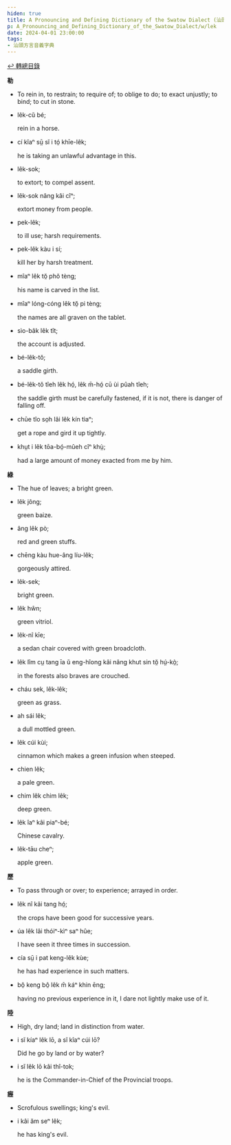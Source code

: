 ```yaml
---
hiden: true
title: A Pronouncing and Defining Dictionary of the Swatow Dialect (汕頭方言音義字典) / lek
p: A_Pronouncing_and_Defining_Dictionary_of_the_Swatow_Dialect/w/lek
date: 2024-04-01 23:00:00
tags: 
- 汕頭方言音義字典
---
```


[↩️ 轉總目錄](/A_Pronouncing_and_Defining_Dictionary_of_the_Swatow_Dialect)


**勒**
- To rein in, to restrain; to require of; to oblige to do; to exact unjustly; to bind; to cut in stone.

- lêk-cŭ bé;

  rein in a horse.

- cí kĭaⁿ sṳ̄ sĭ i tó̤ khīe-lêk;

  he is taking an unlawful advantage in this.

- lêk-sok;

  to extort; to compel assent.

- lêk-sok nâng kâi cîⁿ;

  extort money from people.

- pek-lêk;

  to ill use; harsh requirements.

- pek-lêk kàu i sí;

  kill her by harsh treatment.

- mîaⁿ lêk tŏ̤ phŏ tèng;

  his name is carved in the list.

- mîaⁿ lóng-cóng lêk tŏ̤ pi tèng;

  the names are all graven on the tablet.

- sìo-bâk lêk tît;

  the account is adjusted.

- bé-lêk-tŏ;

  a saddle girth.

- bé-lêk-tŏ tîeh lêk hó̤, lêk m̄-hó̤ cū ùi pûah tîeh;

  the saddle girth must be carefully fastened, if it is not, there is danger of falling off.

- chūe tîo so̤h lâi lêk kín tìaⁿ;

  get a rope and gird it up tightly.

- khṳt i lêk tōa-bó̤-mûeh cîⁿ khṳ̀;

  had a large amount of money exacted from me by him.

**綠**
- The hue of leaves; a bright green.

- lêk jông;

  green baize.

- âng lêk pò;

  red and green stuffs.

- chēng kàu hue-âng líu-lêk;

  gorgeously attired.

- lêk-sek;

  bright green.

- lêk hŵn;

  green vitriol.

- lêk-nî kīe;

  a sedan chair covered with green broadcloth.

- lêk lîm cṳ tang īa ŭ eng-hîong kâi nâng khut sin tŏ̤ hṳ́-kò̤;

  in the forests also braves are crouched.

- cháu sek, lêk-lêk;

  green as grass.

- ah sái lêk;

  a dull mottled green.

- lêk cúi kùi;

  cinnamon which makes a green infusion when steeped.

- chien lêk;

  a pale green.

- chim lêk chim lêk;

  deep green.

- lêk îaⁿ kâi piaⁿ-bé;

  Chinese cavalry.

- lêk-tāu cheⁿ;

  apple green.

**歷**
- To pass through or over; to experience; arrayed in order.

- lêk nî kâi tang hó̤;

  the crops have been good for successive years.

- úa lêk lâi thóiⁿ-kìⁿ saⁿ hûe;

  I have seen it three times in succession.

- cía sṳ̄ i pat keng-lêk kùe;

  he has had experience in such matters.

- bô̤ keng bô̤ lêk m̄ káⁿ khin ēng;

  having no previous experience in it, I dare not lightly make use of it.

**陸**
- High, dry land; land in distinction from water.

- i sĭ kíaⁿ lêk lō, a sĭ kîaⁿ cúi lō?

  Did he go by land or by water?

- i sĭ lêk lō kâi thî-tok;

  he is the Commander-in-Chief of the Provincial troops.

**癧**
- Scrofulous swellings; king's evil.

- i kâi ăm seⁿ lêk;

  he has king's evil.